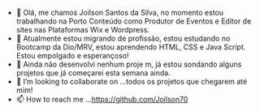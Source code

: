 - 👋 Olá, me chamos Joilson Santos da Silva, no momento estou trabalhando na Porto Conteúdo como  Produtor de Eventos e Editor de sites nas Plataformas Wix e Wordpress.
- 👀  Atualmente estou migrando de profissão, estou estudando no Bootcamp da Dio/MRV, estou aprendendo HTML, CSS e Java Script. Estou empolgado e esperançoso!
- 🌱 Ainda não desenvolvi nenhum proje m, já estou sondando alguns projetos que já começarei esta semana ainda.
- 💞️ I’m looking to collaborate on ...todos os projetos que chegarem até mim!
- 📫 How to reach me ...https://github.com/Joilson70

<!---
Joilson70/Joilson70 is a ✨ special ✨ repository because its `README.md` (this file) appears on your GitHub profile.
You can click the Preview link to take a look at your changes.
--->
